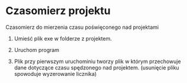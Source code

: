 # Czasomierz projektu
Czasomierz do mierzenia czasu poświęconego nad projektami

1. Umieść plik exe w folderze z projektem.

2. Uruchom program

3. Plik przy pierwszym uruchominiu tworzy plik w którym przechowuje dane dotyczące czasu spędzonego nad projektem.
(usunięcie pliku spowoduje wyzerowanie licznika)
